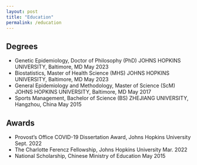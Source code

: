 ```yaml
---
layout: post
title: "Education"
permalink: /education
---
```


## Degrees
- Genetic Epidemiology, Doctor of Philosophy (PhD)
JOHNS HOPKINS UNIVERSITY, Baltimore, MD	May 2023
- Biostatistics, Master of Health Science (MHS)
JOHNS HOPKINS UNIVERSITY, Baltimore, MD	May 2023
- General Epidemiology and Methodology, Master of Science (ScM)
JOHNS HOPKINS UNIVERSITY, Baltimore, MD	May 2017
- Sports Management, Bachelor of Science (BS)
ZHEJIANG UNIVERSITY, Hangzhou, China	May 2015

## Awards
- Provost’s Office COVID-19 Dissertation Award, Johns Hopkins University	Sept. 2022
- The Charlotte Ferencz Fellowship, Johns Hopkins University	 Mar. 2022
- National Scholarship, Chinese Ministry of Education	May 2015
